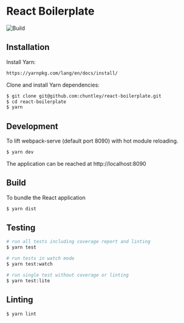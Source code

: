 React Boilerplate
========

![Build](https://github.com/chuntley/react-boilerplate/workflows/Build/badge.svg)

Installation
---

Install Yarn:

```bash
https://yarnpkg.com/lang/en/docs/install/
```

Clone and install Yarn dependencies:

```bash
$ git clone git@github.com:chuntley/react-boilerplate.git
$ cd react-boilerplate
$ yarn
```

Development
---
To lift webpack-serve (default port 8090) with hot module reloading.
```bash
$ yarn dev
```
The application can be reached at http://localhost:8090

Build
---

To bundle the React application
```bash
$ yarn dist
```

Testing
---

```bash
# run all tests including coverage report and linting
$ yarn test

# run tests in watch mode
$ yarn test:watch

# run single test without coverage or linting
$ yarn test:lite
```

Linting
---
```bash
$ yarn lint
```
